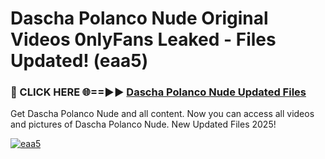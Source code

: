 # Dascha Polanco Nude Original Videos 0nlyFans Leaked - Files Updated! (eaa5)

<h3>🔴 CLICK HERE 🌐==►► <a href="https://tinyurl.com/5h6xmrr3" rel="nofollow">Dascha Polanco Nude Updated Files</a></h3>

Get Dascha Polanco Nude and all content. Now you can access all videos and pictures of Dascha Polanco Nude. New Updated Files 2025!

[![eaa5](https://i.imgur.com/KVD873Z.gif)](https://tinyurl.com/5h6xmrr3)
